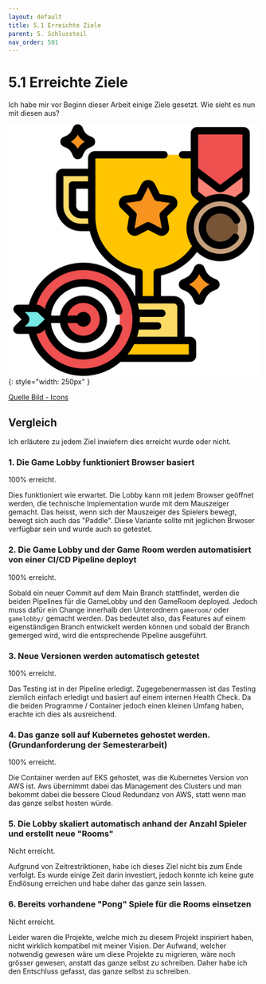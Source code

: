 ```yaml
---
layout: default
title: 5.1 Erreichte Ziele
parent: 5. Schlussteil
nav_order: 501
---
```


# 5.1 Erreichte Ziele

Ich habe mir vor Beginn dieser Arbeit einige Ziele gesetzt. Wie sieht es nun mit diesen aus?

![Erreichte Ziele](../ressources/icons/achievement.png){: style="width: 250px" }

[Quelle Bild - Icons](../anhang/600-quellen.html#64-icons)

## Vergleich

Ich erläutere zu jedem Ziel inwiefern dies erreicht wurde oder nicht.

### 1. Die Game Lobby funktioniert Browser basiert

100% erreicht.

Dies funktioniert wie erwartet. Die Lobby kann mit jedem Browser geöffnet werden, die technische Implementation wurde mit dem Mauszeiger gemacht. Das heisst, wenn sich der Mauszeiger des Spielers bewegt, bewegt sich auch das "Paddle". Diese Variante sollte mit jeglichen Brwoser verfügbar sein und wurde auch so getestet.

### 2. Die Game Lobby und der Game Room werden automatisiert von einer CI/CD Pipeline deployt

100% erreicht.

Sobald ein neuer Commit auf dem Main Branch stattfindet, werden die beiden Pipelines für die GameLobby und den GameRoom deployed. Jedoch muss dafür ein Change innerhalb den Unterordnern `gameroom/` oder `gamelobby/` gemacht werden. Das bedeutet also, das Features auf einem eigenständigen Branch entwickelt werden können und sobald der Branch gemerged wird, wird die entsprechende Pipeline ausgeführt.

### 3. Neue Versionen werden automatisch getestet

100% erreicht.

Das Testing ist in der Pipeline erledigt. Zugegebenermassen ist das Testing ziemlich einfach erledigt und basiert auf einem internen Health Check. Da die beiden Programme / Container jedoch einen kleinen Umfang haben, erachte ich dies als ausreichend.

### 4. Das ganze soll auf Kubernetes gehostet werden. (Grundanforderung der Semesterarbeit)

100% erreicht.

Die Container werden auf EKS gehostet, was die Kubernetes Version von AWS ist. Aws übernimmt dabei das Management des Clusters und man bekommt dabei die bessere Cloud Redundanz von AWS, statt wenn man das ganze selbst hosten würde.

### 5. Die Lobby skaliert automatisch anhand der Anzahl Spieler und erstellt neue "Rooms"

Nicht erreicht.

Aufgrund von Zeitrestriktionen, habe ich dieses Ziel nicht bis zum Ende verfolgt. Es wurde einige Zeit darin investiert, jedoch konnte ich keine gute Endlösung erreichen und habe daher das ganze sein lassen.

### 6. Bereits vorhandene "Pong" Spiele für die Rooms einsetzen

Nicht erreicht.

Leider waren die Projekte, welche mich zu diesem Projekt inspiriert haben, nicht wirklich kompatibel mit meiner Vision. Der Aufwand, welcher notwendig gewesen wäre um diese Projekte zu migrieren, wäre noch grösser gewesen, anstatt das ganze selbst zu schreiben. Daher habe ich den Entschluss gefasst, das ganze selbst zu schreiben.

